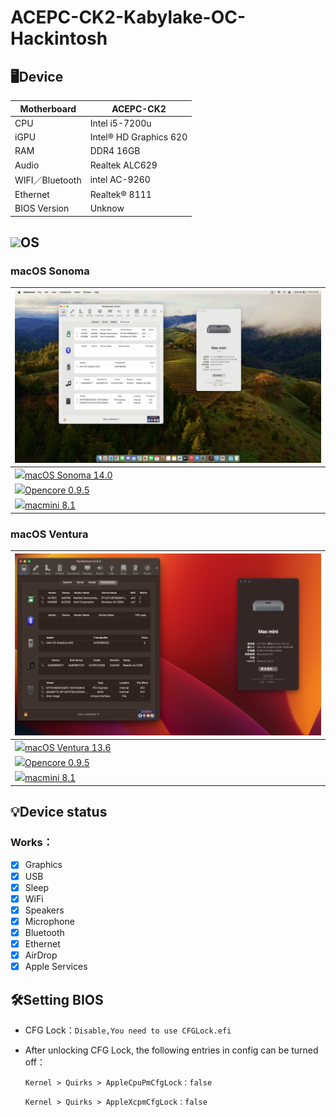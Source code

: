 # ACEPC-CK2-Kabylake-OC-Hackintosh

## 🖥️Device

| Motherboard | ACEPC-CK2 |
|------------|-------------------------------|
| CPU | Intel i5-7200u |
| iGPU | Intel® HD Graphics 620 |
| RAM | DDR4 16GB |
| Audio | Realtek ALC629 |
| WIFI／Bluetooth | intel AC-9260 |
| Ethernet | Realtek® 8111 |
| BIOS Version | Unknow |


## <img src="https://miro.medium.com/max/1200/0*kIZGmKka4RBS9R2D.png" height="40px">OS
### macOS Sonoma 

| ![alt text](macOS_14.png) |
|------------|
| <a href="https://www.apple.com/tw/macos/sonoma/"><img src="https://i.pcmag.com/imagery/reviews/06RfdFpPwulpOiNTTPsjnFr-13.fit_scale.size_760x427.v1689175331.png" height="32px"/>macOS Sonoma 14.0|
| <a href="https://github.com/dortania/build-repo/releases/tag/OpenCorePkg-408f000"><img src="https://raw.githubusercontent.com/acidanthera/OpenCorePkg/master/Docs/Logos/LogoApprox.svg" height="34px"/>Opencore 0.9.5 |
| <a href="https://dortania.github.io/OpenCore-Install-Guide/extras/smbios-support.html#how-to-decide"><img src="https://aux.iconspalace.com/uploads/imac-icon-256.png" height="30px"/>macmini 8.1 |
### macOS Ventura

| ![alt text](macOS_13.png) |
|------------|
| <a href="https://www.apple.com/tw/newsroom/2022/10/macos-ventura-is-now-available/"><img src="https://i.pcmag.com/imagery/reviews/04iuiyBZ61YPzdVS4GfRYKM-29.fit_scale.size_760x427.v1666629922.png" height="32px"/>macOS Ventura 13.6|
| <a href="https://github.com/acidanthera/OpenCorePkg/releases/tag/0.9.5"><img src="https://raw.githubusercontent.com/acidanthera/OpenCorePkg/master/Docs/Logos/LogoApprox.svg" height="34px"/>Opencore 0.9.5 |
| <a href="https://dortania.github.io/OpenCore-Install-Guide/extras/smbios-support.html#how-to-decide"><img src="https://aux.iconspalace.com/uploads/imac-icon-256.png" height="30px"/>macmini 8.1 |


## 💡Device status
### Works：
- [x] Graphics
- [x] USB
- [x] Sleep
- [x] WiFi
- [x] Speakers
- [x] Microphone
- [x] Bluetooth
- [x] Ethernet
- [x] AirDrop
- [x] Apple Services

## 🛠️Setting BIOS


- CFG Lock：`Disable,You need to use CFGLock.efi`

- After unlocking CFG Lock, the following entries in config can be turned off：
  
  `Kernel > Quirks > AppleCpuPmCfgLock：false`
  
  `Kernel > Quirks > AppleXcpmCfgLock：false`

